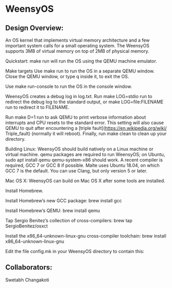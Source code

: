 WeensyOS
====================

## Design Overview:
An OS kernel that implements virtual memory architecture and a few important system calls for a small operating system. The WeensyOS supports 3MB of virtual memory on top of 2MB of physical memory.

Quickstart: make run will run the OS using the QEMU machine emulator.

Make targets
Use make run to run the OS in a separate QEMU window. Close the QEMU window, or type q inside it, to exit the OS.

Use make run-console to run the OS in the console window.

WeensyOS creates a debug log in log.txt. Run make LOG=stdio run to redirect the debug log to the standard output, or make LOG=file:FILENAME run to redirect it to FILENAME.

Run make D=1 run to ask QEMU to print verbose information about interrupts and CPU resets to the standard error. This setting will also cause QEMU to quit after encountering a [triple fault](https://en.wikipedia.org/wiki/ Triple_fault) (normally it will reboot). Finally, run make clean to clean up your directory.

Building
Linux: WeensyOS should build natively on a Linux machine or virtual machine. qemu packages are required to run WeensyOS; on Ubuntu, sudo apt install qemu qemu-system-x86 should work. A recent compiler is required, GCC 7 or GCC 8 if possible. Malte uses Ubuntu 18.04, on which GCC 7 is the default. You can use Clang, but only version 5 or later.

Mac OS X: WeensyOS can build on Mac OS X after some tools are installed.

Install Homebrew.

Install Homebrew’s new GCC package: brew install gcc

Install Homebrew’s QEMU: brew install qemu

Tap Sergio Benitez’s collection of cross-compilers: brew tap SergioBenitez/osxct

Install the x86_64-unknown-linux-gnu cross-compiler toolchain: brew install x86_64-unknown-linux-gnu

Edit the file config.mk in your WeensyOS directory to contain this:

## Collaborators:
Swetabh Changakoti
